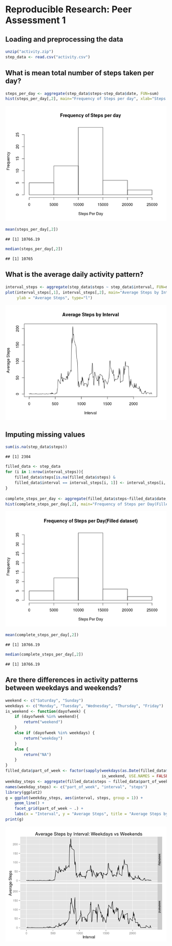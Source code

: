 # Reproducible Research: Peer Assessment 1


## Loading and preprocessing the data

```r
unzip("activity.zip")
step_data <- read.csv("activity.csv")
```


## What is mean total number of steps taken per day?

```r
steps_per_day <- aggregate(step_data$steps~step_data$date, FUN=sum)
hist(steps_per_day[,2], main="Frequency of Steps per day", xlab="Steps Per Day")
```

![](PA1_files/figure-html/meansteps-1.png) 

```r
mean(steps_per_day[,2])
```

```
## [1] 10766.19
```

```r
median(steps_per_day[,2])
```

```
## [1] 10765
```

## What is the average daily activity pattern?


```r
interval_steps <- aggregate(step_data$steps ~ step_data$interval, FUN=mean)
plot(interval_steps[,1], interval_steps[,2], main="Average Steps by Interval", xlab = "Interval", 
     ylab = "Average Steps", type="l")
```

![](PA1_files/figure-html/dailyactivitypattern-1.png) 

## Imputing missing values

```r
sum(is.na(step_data$steps))
```

```
## [1] 2304
```

```r
filled_data <- step_data
for (i in 1:nrow(interval_steps)){
    filled_data$steps[is.na(filled_data$steps) & 
    filled_data$interval == interval_steps[i, 1]] <- interval_steps[i, 2]
}

complete_steps_per_day <- aggregate(filled_data$steps~filled_data$date, FUN=sum)
hist(complete_steps_per_day[,2], main="Frequency of Steps per Day(Filled dataset)", xlab="Steps Per Day")
```

![](PA1_files/figure-html/missingvalues-1.png) 

```r
mean(complete_steps_per_day[,2])
```

```
## [1] 10766.19
```

```r
median(complete_steps_per_day[,2])
```

```
## [1] 10766.19
```

## Are there differences in activity patterns between weekdays and weekends?

```r
weekend <- c("Saturday", "Sunday")
weekdays <- c("Monday", "Tuesday", "Wednesday", "Thursday", "Friday")
is_weekend <- function(dayofweek) {
    if (dayofweek %in% weekend){
        return("weekend")
    }
    else if (dayofweek %in% weekdays) {
        return("weekday")
    }
    else {
        return("NA")
    }
}
filled_data$part_of_week <- factor(sapply(weekdays(as.Date(filled_data$date)), 
                                          is_weekend, USE.NAMES = FALSE))
weekday_steps <- aggregate(filled_data$steps ~ filled_data$part_of_week + filled_data$interval, FUN=mean)
names(weekday_steps) <- c("part_of_week", "interval", "steps")
library(ggplot2)
g = ggplot(weekday_steps, aes(interval, steps, group = 1)) + 
    geom_line() +
    facet_grid(part_of_week ~ .) +
    labs(x = "Interval", y = "Average Steps", title = "Average Steps by Interval: Weekdays vs Weekends")
print(g)
```

![](PA1_files/figure-html/weekdayactivitypattern-1.png) 

